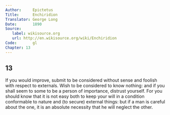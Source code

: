 ```yaml
---
Author:     Epictetus  
Title:      Enchiridion  
Translator: George Long  
Date:       1890  
Source:
   label: wikisource.org
   url: http://en.wikisource.org/wiki/Enchiridion
Code:       gl  
Chapter: 13
---
```

##  13

If you would improve, submit to be considered without sense and foolish with
respect to externals. Wish to be considered to know nothing: and if you shall
seem to some to be a person of importance, distrust yourself. For you should
know that it is not easy both to keep your will in a condition conformable to
nature and (to secure) external things: but if a man is careful about the one,
it is an absolute necessity that he will neglect the other.



